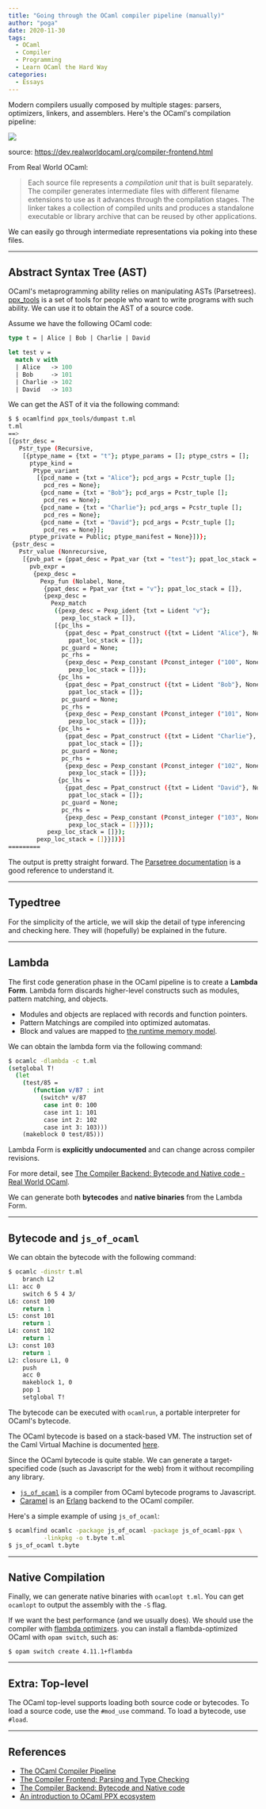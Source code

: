```yaml
---
title: "Going through the OCaml compiler pipeline (manually)"
author: "poga"
date: 2020-11-30
tags:
  - OCaml
  - Compiler
  - Programming
  - Learn OCaml the Hard Way
categories:
  - Essays
---
```


Modern compilers usually composed by multiple stages: parsers, optimizers, linkers, and assemblers. Here's the OCaml's compilation pipeline:

![](/post/2020-11-30-ocaml-compiler-pipeline/ocaml-pipeline.png)

<!--more-->

source: https://dev.realworldocaml.org/compiler-frontend.html

From Real World OCaml:

> Each source file represents a _compilation unit_ that is built separately. The compiler generates intermediate files with different filename extensions to use as it advances through the compilation stages. The linker takes a collection of compiled units and produces a standalone executable or library archive that can be reused by other applications.

We can easily go through intermediate representations via poking into these files.

---

## Abstract Syntax Tree (AST)

OCaml's metaprogramming ability relies on manipulating ASTs (Parsetrees). [ppx_tools](https://github.com/ocaml-ppx/ppx_tools) is a set of tools for people who want to write programs with such ability. We can use it to obtain the AST of a source code.

Assume we have the following OCaml code:

```ocaml
type t = | Alice | Bob | Charlie | David

let test v =
  match v with
  | Alice   -> 100
  | Bob     -> 101
  | Charlie -> 102
  | David   -> 103
```

We can get the AST of it via the following command:

```bash
$ $ ocamlfind ppx_tools/dumpast t.ml
t.ml
==>
[{pstr_desc =
   Pstr_type (Recursive,
    [{ptype_name = {txt = "t"}; ptype_params = []; ptype_cstrs = [];
      ptype_kind =
       Ptype_variant
        [{pcd_name = {txt = "Alice"}; pcd_args = Pcstr_tuple [];
          pcd_res = None};
         {pcd_name = {txt = "Bob"}; pcd_args = Pcstr_tuple [];
          pcd_res = None};
         {pcd_name = {txt = "Charlie"}; pcd_args = Pcstr_tuple [];
          pcd_res = None};
         {pcd_name = {txt = "David"}; pcd_args = Pcstr_tuple [];
          pcd_res = None}];
      ptype_private = Public; ptype_manifest = None}])};
 {pstr_desc =
   Pstr_value (Nonrecursive,
    [{pvb_pat = {ppat_desc = Ppat_var {txt = "test"}; ppat_loc_stack = []};
      pvb_expr =
       {pexp_desc =
         Pexp_fun (Nolabel, None,
          {ppat_desc = Ppat_var {txt = "v"}; ppat_loc_stack = []},
          {pexp_desc =
            Pexp_match
             ({pexp_desc = Pexp_ident {txt = Lident "v"};
               pexp_loc_stack = []},
             [{pc_lhs =
                {ppat_desc = Ppat_construct ({txt = Lident "Alice"}, None);
                 ppat_loc_stack = []};
               pc_guard = None;
               pc_rhs =
                {pexp_desc = Pexp_constant (Pconst_integer ("100", None));
                 pexp_loc_stack = []}};
              {pc_lhs =
                {ppat_desc = Ppat_construct ({txt = Lident "Bob"}, None);
                 ppat_loc_stack = []};
               pc_guard = None;
               pc_rhs =
                {pexp_desc = Pexp_constant (Pconst_integer ("101", None));
                 pexp_loc_stack = []}};
              {pc_lhs =
                {ppat_desc = Ppat_construct ({txt = Lident "Charlie"}, None);
                 ppat_loc_stack = []};
               pc_guard = None;
               pc_rhs =
                {pexp_desc = Pexp_constant (Pconst_integer ("102", None));
                 pexp_loc_stack = []}};
              {pc_lhs =
                {ppat_desc = Ppat_construct ({txt = Lident "David"}, None);
                 ppat_loc_stack = []};
               pc_guard = None;
               pc_rhs =
                {pexp_desc = Pexp_constant (Pconst_integer ("103", None));
                 pexp_loc_stack = []}}]);
           pexp_loc_stack = []});
        pexp_loc_stack = []}}])}]
=========
```

The output is pretty straight forward. The [Parsetree documentation](https://caml.inria.fr/pub/docs/manual-ocaml/compilerlibref/Parsetree.html) is a good reference to understand it.

---

## Typedtree

For the simplicity of the article, we will skip the detail of type inferencing and checking here. They will (hopefully) be explained in the future.

---

## Lambda

The first code generation phase in the OCaml pipeline is to create a **Lambda Form**. Lambda form discards higher-level constructs such as modules, pattern matching, and objects.

- Modules and objects are replaced with records and function pointers.
- Pattern Matchings are compiled into optimized automatas.
- Block and values are mapped to [the runtime memory model](https://dev.realworldocaml.org/runtime-memory-layout.html#memory-representation-of-values).

We can obtain the lambda form via the following command:

```bash
$ ocamlc -dlambda -c t.ml
(setglobal T!
  (let
    (test/85 =
       (function v/87 : int
         (switch* v/87
          case int 0: 100
          case int 1: 101
          case int 2: 102
          case int 3: 103)))
    (makeblock 0 test/85)))
```

Lambda Form is **explicitly undocumented** and can change across compiler revisions.

For more detail, see [The Compiler Backend: Bytecode and Native code - Real World OCaml](https://dev.realworldocaml.org/compiler-backend.html).

We can generate both **bytecodes** and **native binaries** from the Lambda Form.

---

## Bytecode and `js_of_ocaml`

We can obtain the bytecode with the following command:

```bash
$ ocamlc -dinstr t.ml
	branch L2
L1:	acc 0
	switch 6 5 4 3/
L6:	const 100
	return 1
L5:	const 101
	return 1
L4:	const 102
	return 1
L3:	const 103
	return 1
L2:	closure L1, 0
	push
	acc 0
	makeblock 1, 0
	pop 1
	setglobal T!
```

The bytecode can be executed with `ocamlrun`, a portable interpreter for OCaml's bytecode.

The OCaml bytecode is based on a stack-based VM. The instruction set of the Caml Virtual Machine is documented [here](http://cadmium.x9c.fr/distrib/caml-instructions.pdf).

Since the OCaml bytecode is quite stable. We can generate a target-specified code (such as Javascript for the web) from it without recompiling any library.

- [`js_of_ocaml`](https://ocsigen.org/js_of_ocaml/) is a compiler from OCaml bytecode programs to Javascript.
- [Caramel](https://github.com/AbstractMachinesLab/caramel) is an [Erlang](https://www.erlang.org/) backend to the OCaml compiler.

Here's a simple example of using `js_of_ocaml`:

```bash
$ ocamlfind ocamlc -package js_of_ocaml -package js_of_ocaml-ppx \
          -linkpkg -o t.byte t.ml
$ js_of_ocaml t.byte
```

---

## Native Compilation

Finally, we can generate native binaries with `ocamlopt t.ml`. You can get `ocamlopt` to output the assembly with the `-S` flag.

If we want the best performance (and we usually does). We should use the compiler with [flambda optimizers](https://caml.inria.fr/pub/docs/manual-ocaml/flambda.html). you can install a flambda-optimized OCaml with `opam switch`, such as:

```
$ opam switch create 4.11.1+flambda
```

---

## Extra: Top-level

The OCaml top-level supports loading both source code or bytecodes. To load a source code, use the `#mod_use` command. To load a bytecode, use `#load`.

---

## References

- [The OCaml Compiler Pipeline](https://sookocheff.com/post/ocaml/the-ocaml-compiler-pipeline/)
- [The Compiler Frontend: Parsing and Type Checking](https://dev.realworldocaml.org/compiler-frontend.html)
- [The Compiler Backend: Bytecode and Native code](https://dev.realworldocaml.org/compiler-backend.html)
- [An introduction to OCaml PPX ecosystem](https://tarides.com/blog/2019-05-09-an-introduction-to-ocaml-ppx-ecosystem)

